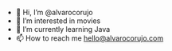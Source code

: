 - 👋 Hi, I’m @alvarocorujo
- 👀 I’m interested in movies
- 🌱 I’m currently learning Java
- 📫 How to reach me <a href="mailto:hello@alvarocorujo.com">hello@alvarocorujo.com</a>

